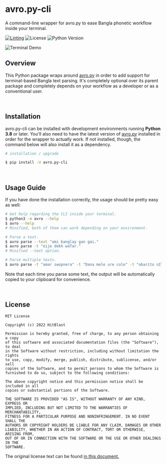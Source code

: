 # avro.py-cli

A command-line wrapper for avro.py to ease Bangla phonetic workflow inside your terminal.

[![Linting](https://github.com/hitblast/avro.py-cli/actions/workflows/linting.yml/badge.svg?branch=main)](https://github.com/hitblast/avro.py-cli/actions/workflows/linting.yml)
![License](https://img.shields.io/pypi/l/avro.py-cli.svg?color=black&label=License)
![Python Version](https://img.shields.io/pypi/pyversions/avro.py-cli.svg?color=black&label=Python)

<img src="static/terminal_demo.png" alt="Terminal Demo">

## Overview

This Python package wraps around [avro.py](https://pypi.org/project/avro.py) in order to add support for terminal-based Bangla text parsing. It's completely optional over its parent package and completely depends on your workflow as a developer or as a conventional user.

<br>

## Installation

avro.py-cli can be installed with development environments running **Python 3.8** or later. You'll also need to have the latest version of [avro.py](https://pypi.org/project/avro.py) installed in order for the wrapper to actually work. If not installed, though, the command below will also install it as a dependency.

```bash
# installation / upgrade

$ pip install -U avro.py-cli
```

<br>

## Usage Guide

If you have done the installation correctly, the usage should be pretty easy as well:

```bash
# Get help regarding the CLI inside your terminal.
$ python3 -m avro --help 
$ avro --help 
# Minified, both of them can work depending on your environment.

# Parse a text.
$ avro parse --text "ami banglay gan gai."
$ avro parse -t "eije dekh waTar." 
# Minified --text option.

# Parse multiple texts.
$ avro parse -t "amar swopnera" -t "Dana mele ure cole" -t "obarito nIle."
```

Note that each time you parse some text, the output will be automatically copied to your clipboard for convenience.

<br>

## License

```
MIT License

Copyright (c) 2022 HitBlast

Permission is hereby granted, free of charge, to any person obtaining a copy
of this software and associated documentation files (the "Software"), to deal
in the Software without restriction, including without limitation the rights
to use, copy, modify, merge, publish, distribute, sublicense, and/or sell
copies of the Software, and to permit persons to whom the Software is
furnished to do so, subject to the following conditions:

The above copyright notice and this permission notice shall be included in all
copies or substantial portions of the Software.

THE SOFTWARE IS PROVIDED "AS IS", WITHOUT WARRANTY OF ANY KIND, EXPRESS OR
IMPLIED, INCLUDING BUT NOT LIMITED TO THE WARRANTIES OF MERCHANTABILITY,
FITNESS FOR A PARTICULAR PURPOSE AND NONINFRINGEMENT. IN NO EVENT SHALL THE
AUTHORS OR COPYRIGHT HOLDERS BE LIABLE FOR ANY CLAIM, DAMAGES OR OTHER
LIABILITY, WHETHER IN AN ACTION OF CONTRACT, TORT OR OTHERWISE, ARISING FROM,
OUT OF OR IN CONNECTION WITH THE SOFTWARE OR THE USE OR OTHER DEALINGS IN THE
SOFTWARE.
```

The original license text can be found [in this document.](https://github.com/hitblast/avro.py-cli/blob/main/LICENSE)